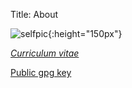 Title: About

![selfpic]({static}/images/self.jpg){:height="150px"}

[_Curriculum vitae_]({static}/files/coutinho_cv.pdf)

[Public gpg key]({static}/files/pubkey.asc)

